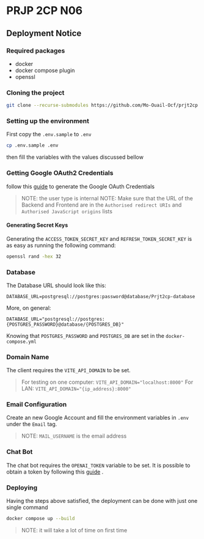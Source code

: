 # PRJP 2CP N06

## Deployment Notice
### Required packages
-	docker
-	docker compose plugin
-	openssl

### Cloning the project

```sh
git clone --recurse-submodules https://github.com/Mo-Ouail-Ocf/prjt2cp
```

### Setting up the environment
First copy the `.env.sample` to `.env` 
```sh
cp .env.sample .env
```
then fill the variables with the values discussed bellow
### Getting Google OAuth2 Credentials
follow this [guide](https://analytify.io/get-google-client-id-and-client-secret/) to generate the Google OAuth Credentials 

>NOTE: the user type is internal
> NOTE: Make sure that the URL of the Backend and Frontend are in the `Authorised redirect URIs` and `Authorised JavaScript origins` lists
#### Generating Secret Keys
Generating the `ACCESS_TOKEN_SECRET_KEY` and `REFRESH_TOKEN_SECRET_KEY` is as easy as running the following command:
```sh
openssl rand -hex 32
```
### Database 
The Database URL should look like this: 
```
DATABASE_URL=postgresql://postgres:password@database/Prjt2cp-database
```
More, on general:
```
DATABASE_URL="postgresql://postgres:{POSTGRES_PASSWORD}@database/{POSTGRES_DB}"
```
Knowing that `POSTGRES_PASSWORD` and `POSTGRES_DB` are set in the `docker-compose.yml`
### Domain Name
The client requires the `VITE_API_DOMAIN` to be set.
> For testing on one computer: `VITE_API_DOMAIN="localhost:8000"`
> For LAN: `VITE_API_DOMAIN="{ip_address}:8000"`
###  Email Configuration
Create an new Google Account and fill the environment variables in `.env` under the `Email` tag.
> NOTE: `MAIL_USERNAME` is the email address

### Chat Bot
The chat bot requires the `OPENAI_TOKEN` variable to be set. It is possible to obtain a token by following this [guide](https://www.guidingtech.com/how-to-generate-openai-api-key/) .

### Deploying
Having the steps above satisfied, the deployment can be done with just one single command
```sh
docker compose up --build
```
> NOTE: it will take a lot of time on first time
